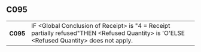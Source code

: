 ## C095
<table>
 <tr>
  <th>
   C095
  </th>
  <td>
   IF &lt;Global Conclusion of Receipt&gt; is "4 = Receipt partially refused"THEN &lt;Refused Quantity&gt; is 'O'ELSE &lt;Refused Quantity&gt; does not apply.
  </td>
 </tr>
</table>
